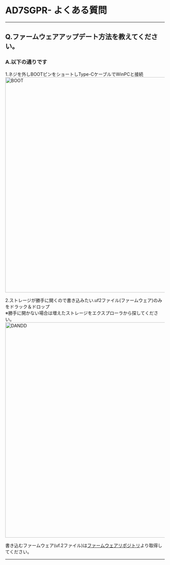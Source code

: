 # AD7SGPR- よくある質問
<!-- //コメント
---

## Q.XXX ？

### A.YYY 

ZZZ

---

//終わり  -->
---
## Q.ファームウェアアップデート方法を教えてください。

### A.以下の通りです

1.ネジを外しBOOTピンをショートしType-CケーブルでWinPCと接続  
   <img src="https://github.com/bit-trade-one/AD7SGPR/assets/85532743/c923c44f-9538-4798-89f5-5dfc57845c64"
        alt="BOOT" width="680px">


2.ストレージが勝手に開くので書き込みたい.uf2ファイル(ファームウェア)のみをドラック＆ドロップ  
※勝手に開かない場合は増えたストレージをエクスプローラから探してください。  
   <img src="https://github.com/bit-trade-one/AD7SGPR/assets/85532743/97b60f74-9ef7-48c6-b710-a65a8bdad486"
        alt="DANDD" width="680px">

  
書き込むファームウェア(uf.2ファイル)は[ファームウェアリポジトリ](https://github.com/bit-trade-one/AD7SGPR-FW)より取得してください。

---
